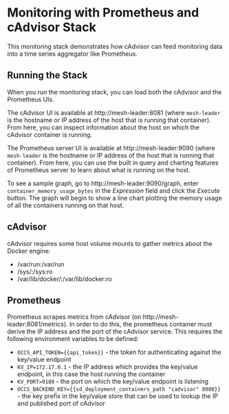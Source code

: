 # Monitoring with Prometheus and cAdvisor Stack

This monitoring stack demonstrates how cAdvisor can feed monitoring data into a time series aggregator like Prometheus.

## Running the Stack

When you run the monitoring stack, you can load both the cAdvisor and the Prometheus UIs.

The cAdvisor UI is available at http://mesh-leader:8081 (where `mesh-leader` is the hostname or IP address of the host that is running that container). From here, you can inspect information about the host on which the cAdvisor container is running.

The Prometheus server UI is available at http://mesh-leader:9090 (where `mesh-leader` is the hostname or IP address of the host that is running that container). From here, you can use the built in query and charting features of Prometheus server to learn about what is running on the host.

To see a sample graph, go to http://mesh-leader:9090/graph, enter `container_memory_usage_bytes` in the *Expression* field and click the *Execute* button. The graph will begin to show a line chart plotting the memory usage of all the containers running on that host.

## cAdvisor

cAdvisor requires some host volume mounts to gather metrics about the Docker engine:

* /var/run:/var/run
* /sys/:/sys:ro
* /var/lib/docker/:/var/lib/docker:ro

## Prometheus

Prometheus scrapes metrics from cAdvisor (on http://mesh-leader:8081/metrics). In order to do this, the prometheus container must derive the IP address and the port of the cAdvisor service. This requires the following environment variables to be defined:

* `OCCS_API_TOKEN={{api_token}}` - the token for authenticating against the key/value endpoint
* `KV_IP=172.17.0.1` - the IP address which provides the key/value endpoint, in this case the host running the container
* `KV_PORT=9109` - the port on which the key/value endpoint is listening
* `OCCS_BACKEND_KEY={{sd_deployment_containers_path "cadvisor" 8080}}` - the key prefix in the key/value store that can be used to lookup the IP and published port of cAdvisor
